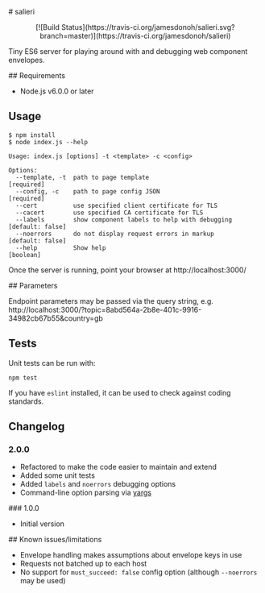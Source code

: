# salieri

<p align="center">
[![Build Status](https://travis-ci.org/jamesdonoh/salieri.svg?branch=master)](https://travis-ci.org/jamesdonoh/salieri)
</p>

Tiny ES6 server for playing around with and debugging web component envelopes.

## Requirements

- Node.js v6.0.0 or later

## Usage

```
$ npm install
$ node index.js --help

Usage: index.js [options] -t <template> -c <config>

Options:
  --template, -t  path to page template                               [required]
  --config, -c    path to page config JSON                            [required]
  --cert          use specified client certificate for TLS
  --cacert        use specified CA certificate for TLS
  --labels        show component labels to help with debugging  [default: false]
  --noerrors      do not display request errors in markup       [default: false]
  --help          Show help                                            [boolean]
```

Once the server is running, point your browser at http://localhost:3000/

## Parameters

Endpoint parameters may be passed via the query string, e.g.
http://localhost:3000/?topic=8abd564a-2b8e-401c-9916-34982cb67b55&country=gb

## Tests

Unit tests can be run with:

```
npm test
```

If you have `eslint` installed, it can be used to check against coding standards.

## Changelog

### 2.0.0

- Refactored to make the code easier to maintain and extend
- Added some unit tests
- Added `labels` and `noerrors` debugging options
- Command-line option parsing via [yargs](https://www.npmjs.com/package/yargs)

### 1.0.0

- Initial version

## Known issues/limitations

- Envelope handling makes assumptions about envelope keys in use
- Requests not batched up to each host
- No support for `must_succeed: false` config option (although `--noerrors` may be used)
